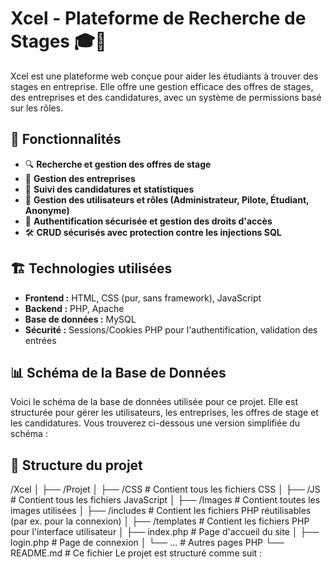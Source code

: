 # Xcel - Plateforme de Recherche de Stages 🎓🚀

Xcel est une plateforme web conçue pour aider les étudiants à trouver des stages en entreprise. Elle offre une gestion efficace des offres de stages, des entreprises et des candidatures, avec un système de permissions basé sur les rôles.

## 📌 Fonctionnalités
- 🔍 **Recherche et gestion des offres de stage**
- 🏢 **Gestion des entreprises**
- 📄 **Suivi des candidatures et statistiques**
- 👤 **Gestion des utilisateurs et rôles (Administrateur, Pilote, Étudiant, Anonyme)**
- 🔑 **Authentification sécurisée et gestion des droits d'accès**
- 🛠️ **CRUD sécurisés avec protection contre les injections SQL**

## 🏗️ Technologies utilisées
- **Frontend :** HTML, CSS (pur, sans framework), JavaScript
- **Backend :** PHP, Apache
- **Base de données :** MySQL
- **Sécurité :** Sessions/Cookies PHP pour l'authentification, validation des entrées

## 📊 Schéma de la Base de Données
Voici le schéma de la base de données utilisée pour ce projet. Elle est structurée pour gérer les utilisateurs, les entreprises, les offres de stage et les candidatures. Vous trouverez ci-dessous une version simplifiée du schéma :


## 📁 Structure du projet
/Xcel │ ├── /Projet │ ├── /CSS # Contient tous les fichiers CSS │ ├── /JS # Contient tous les fichiers JavaScript │ ├── /Images # Contient toutes les images utilisées │ ├── /includes # Contient les fichiers PHP réutilisables (par ex. pour la connexion) │ ├── /templates # Contient les fichiers PHP pour l'interface utilisateur │ ├── index.php # Page d'accueil du site │ ├── login.php # Page de connexion │ └── ... # Autres pages PHP └── README.md # Ce fichier
Le projet est structuré comme suit :

